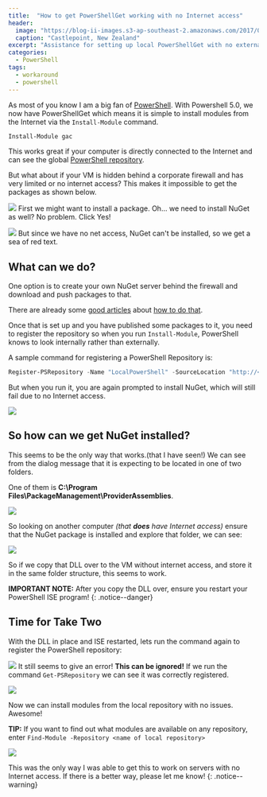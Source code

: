 ```yaml
---
title:  "How to get PowerShellGet working with no Internet access"
header:
  image: "https://blog-ii-images.s3-ap-southeast-2.amazonaws.com/2017/02/powershellnuget-header.jpg"
  caption: "Castlepoint, New Zealand"
excerpt: "Assistance for setting up local PowerShellGet with no external internet access."
categories: 
  - PowerShell
tags:
  - workaround
  - powershell
---
```

As most of you know I am a big fan of [PowerShell](https://msdn.microsoft.com/en-us/powershell/mt173057.aspx). With Powershell 5.0, we now have PowerShellGet which means it is simple to install modules from the Internet via the `Install-Module` command.

```powershell
Install-Module gac
```

This works great if your computer is directly connected to the Internet and can see the global [PowerShell repository](http://www.powershellgallery.com/).

But what about if your VM is hidden behind a corporate firewall and has very limited or no internet access?
This makes it impossible to get the packages as shown below.

![](https://blog-ii-images.s3-ap-southeast-2.amazonaws.com/2017/02/2017-02-21_21-58-15.png)
First we might want to install a package. Oh... we need to install NuGet as well? No problem. Click Yes!

![](https://blog-ii-images.s3-ap-southeast-2.amazonaws.com/2017/02/2017-02-21_21-58-16.png)
But since we have no net access, NuGet can't be installed, so we get a sea of red text.

## What can we do?

One option is to create your own NuGet server behind the firewall and download and push packages to that.

There are already some [good articles](http://www.hanselman.com/blog/HowToHostYourOwnNuGetServerAndPackageFeed.aspx) about [how to do that](https://blogs.msdn.microsoft.com/powershell/2014/05/20/setting-up-an-internal-powershellget-repository/).

Once that is set up and you have published some packages to it, you need to register the repository so when you run `Install-Module`, PowerShell knows to look internally rather than externally.

A sample command for registering a PowerShell Repository is:

```powershell
Register-PSRepository -Name "LocalPowerShell" -SourceLocation "http://<servername>/nugetpowershell/nuget" -InstallationPolicy Trusted -PackageManagementProvider 'nuget'
```

But when you run it, you are again prompted to install NuGet, which will still fail due to no Internet access.

![](https://blog-ii-images.s3-ap-southeast-2.amazonaws.com/2017/02/2017-02-21_21-58-16b.png)

## So how can we get NuGet installed?

This seems to be the only way that works.(that I have seen!) 
We can see from the dialog message that it is expecting to be located in one of two folders.

One of them is **C:\Program Files\PackageManagement\ProviderAssemblies**.

![](https://blog-ii-images.s3-ap-southeast-2.amazonaws.com/2017/02/2017-02-21_21-58-16c.png)

So looking on another computer _(that **does** have Internet access)_ ensure that the NuGet package is installed and explore that folder, we can see:

![](https://blog-ii-images.s3-ap-southeast-2.amazonaws.com/2017/02/2017-02-21_22-12-21.png)

So if we copy that DLL over to the VM without internet access, and store it in the same folder structure, this seems to work.

**IMPORTANT NOTE:** After you copy the DLL over, ensure you restart your PowerShell ISE program!
{: .notice--danger}

## Time for Take Two
With the DLL in place and ISE restarted, lets run the command again to register the PowerShell repository:

![](https://blog-ii-images.s3-ap-southeast-2.amazonaws.com/2017/02/2017-02-21_22-17-38.png)
It still seems to give an error! **This can be ignored!** 
If we run the command `Get-PSRepository` we can see it was correctly registered.

![](https://blog-ii-images.s3-ap-southeast-2.amazonaws.com/2017/02/2017-02-21_22-18-29.png)

Now we can install modules from the local repository with no issues. Awesome!

**TIP:** If you want to find out what modules are available on any repository, enter `Find-Module -Repository <name of local repository>`

![](https://blog-ii-images.s3-ap-southeast-2.amazonaws.com/2017/02/2017-02-21_22-19-12.png)

This was the only way I was able to get this to work on servers with no Internet access. If there is a better way, please let me know!
{: .notice--warning}